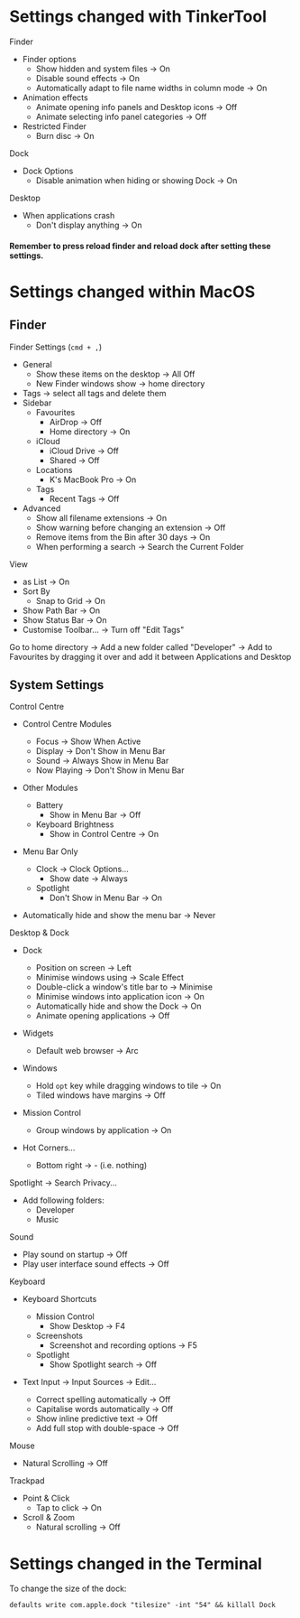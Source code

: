 # Settings changed with TinkerTool

Finder

- Finder options
  - Show hidden and system files -> On
  - Disable sound effects -> On
  - Automatically adapt to file name widths in column mode -> On
- Animation effects
  - Animate opening info panels and Desktop icons -> Off
  - Animate selecting info panel categories -> Off
- Restricted Finder
  - Burn disc -> On

Dock

- Dock Options
  - Disable animation when hiding or showing Dock -> On

Desktop

- When applications crash
  - Don't display anything -> On

#### Remember to press reload finder and reload dock after setting these settings.

# Settings changed within MacOS

## Finder

Finder Settings (`cmd + ,`)

- General
  - Show these items on the desktop -> All Off
  - New Finder windows show -> home directory
- Tags -> select all tags and delete them
- Sidebar
  - Favourites
    - AirDrop -> Off
    - Home directory -> On
  - iCloud
    - iCloud Drive -> Off
    - Shared -> Off
  - Locations
    - K's MacBook Pro -> On
  - Tags
    - Recent Tags -> Off
- Advanced
  - Show all filename extensions -> On
  - Show warning before changing an extension -> Off
  - Remove items from the Bin after 30 days -> On
  - When performing a search -> Search the Current Folder

View

- as List -> On
- Sort By
  - Snap to Grid -> On
- Show Path Bar -> On
- Show Status Bar -> On
- Customise Toolbar... -> Turn off "Edit Tags"

Go to home directory -> Add a new folder called "Developer" -> Add to Favourites by dragging it over and add it between Applications and Desktop

## System Settings

Control Centre

- Control Centre Modules

  - Focus -> Show When Active
  - Display -> Don't Show in Menu Bar
  - Sound -> Always Show in Menu Bar
  - Now Playing -> Don't Show in Menu Bar

- Other Modules
  - Battery
    - Show in Menu Bar -> Off
  - Keyboard Brightness
    - Show in Control Centre -> On
- Menu Bar Only
  - Clock -> Clock Options...
    - Show date -> Always
  - Spotlight
    - Don't Show in Menu Bar -> On
- Automatically hide and show the menu bar -> Never

Desktop & Dock

- Dock

  - Position on screen -> Left
  - Minimise windows using -> Scale Effect
  - Double-click a window's title bar to -> Minimise
  - Minimise windows into application icon -> On
  - Automatically hide and show the Dock -> On
  - Animate opening applications -> Off

- Widgets

  - Default web browser -> Arc

- Windows

  - Hold `opt` key while dragging windows to tile -> On
  - Tiled windows have margins -> Off

- Mission Control

  - Group windows by application -> On

- Hot Corners...
  - Bottom right -> - (i.e. nothing)

Spotlight -> Search Privacy...

- Add following folders:
  - Developer
  - Music

Sound

- Play sound on startup -> Off
- Play user interface sound effects -> Off

Keyboard

- Keyboard Shortcuts

  - Mission Control
    - Show Desktop -> F4
  - Screenshots
    - Screenshot and recording options -> F5
  - Spotlight
    - Show Spotlight search -> Off

- Text Input -> Input Sources -> Edit...
  - Correct spelling automatically -> Off
  - Capitalise words automatically -> Off
  - Show inline predictive text -> Off
  - Add full stop with double-space -> Off

Mouse

- Natural Scrolling -> Off

Trackpad

- Point & Click
  - Tap to click -> On
- Scroll & Zoom
  - Natural scrolling -> Off

# Settings changed in the Terminal

To change the size of the dock:

```
defaults write com.apple.dock "tilesize" -int "54" && killall Dock
```
